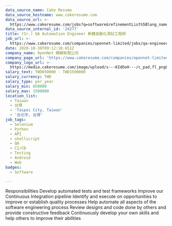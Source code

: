 ```yaml
---
data_source_name: Cake Resume
data_source_hostname: www.cakeresume.com
data_source_url: >-
  https://www.cakeresume.com/jobs?q=software&refinementList%5Blang_name%5D%5B0%5D=English&refinementList%5Bsalary_type%5D=per_year&range%5Bsalary_range%5D%5Bmin%5D=1000000&page=2
data_source_internal_id: '24277'
title: (Sr.) QA Automation Engineer 軟體自動化測試工程師
job_url: >-
  https://www.cakeresume.com/companies/opennet-limited/jobs/qa-engineer-automation-_software-test-engineer
date: 2020-10-30T09:12:18.651Z
company_name: OpenNet 開網有限公司
company_page_url: 'https://www.cakeresume.com/companies/opennet-limited'
company_logo_url: >-
  https://media.cakeresume.com/image/upload/s---KIdOoH---/c_pad,fl_png8,h_200,w_200/v1574663536/bzaybcelyff1kqaqhhmr.png
salary_text: TWD650000 - TWD1500000
salary_currency: TWD
salary_type: per_year
salary_min: 650000
salary_max: 1500000
location_list:
  - Taiwan
  - 台灣
  - 'Taipei City, Taiwan'
  - '台北市, 台灣'
job_tags:
  - Selenium
  - Python
  - API
  - shellscript
  - QA
  - CI/CD
  - Testing
  - Android
  - Web
badges:
  - Software

---
```


Responsibilities Develop automated tests and test frameworks Improve our Continuous Integration pipeline Identify and execute on opportunities to improve or establish quality processes Help automate all aspects of the software engineering process Review designs and code done by others and provide constructive feedback Continuously develop your own skills and help others to improve their abilities